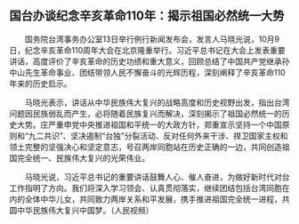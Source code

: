 ## 国台办谈纪念辛亥革命110年：揭示祖国必然统一大势
　　国务院台湾事务办公室13日举行例行新闻发布会，发言人马晓光说，10月9日，纪念辛亥革命110周年大会在北京隆重举行。习近平总书记在大会上发表重要讲话，高度评价了辛亥革命的历史功绩和重大意义，回顾总结了中国共产党继承孙中山先生革命事业、团结带领人民不懈奋斗的光辉历程，深刻阐释了辛亥革命110年来的历史启示。

　　马晓光表示，讲话从中华民族伟大复兴的战略高度和历史视野出发，指出台湾问题因民族弱乱而产生，必将随着民族复兴而解决，深刻揭示了祖国必然统一的历史大势。庄严重申党中央推进祖国和平统一的大政方针，郑重宣示坚持一个中国原则和“九二共识”、坚决遏制“台独”分裂活动、反对任何外来干涉、捍卫国家主权和领土完整的坚强决心和坚定意志，号召两岸同胞站在历史正确的一边，共同创造祖国完全统一、民族伟大复兴的光荣伟业。

　　马晓光说，习近平总书记的重要讲话鼓舞人心、催人奋进，为做好新时代对台工作指明了方向。我们将深入学习领会、认真贯彻落实，继续团结包括台湾同胞在内的全体中华儿女，共同致力两岸关系和平发展，携手推进祖国完全统一进程，共圆中华民族伟大复兴中国梦。（人民视频）

